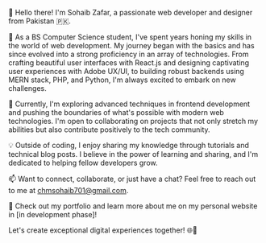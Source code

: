 👋 Hello there! I'm Sohaib Zafar, a passionate web developer and designer from Pakistan 🇵🇰.

🚀 As a BS Computer Science student, I've spent years honing my skills in the world of web development. My journey began with the basics and has since evolved into a strong proficiency in an array of technologies. From crafting beautiful user interfaces with React.js and designing captivating user experiences with Adobe UX/UI, to building robust backends using MERN stack, PHP, and Python, I'm always excited to embark on new challenges.

🌱 Currently, I'm exploring advanced techniques in frontend development and pushing the boundaries of what's possible with modern web technologies. I'm open to collaborating on projects that not only stretch my abilities but also contribute positively to the tech community.

💡 Outside of coding, I enjoy sharing my knowledge through tutorials and technical blog posts. I believe in the power of learning and sharing, and I'm dedicated to helping fellow developers grow.

📫 Want to connect, collaborate, or just have a chat? Feel free to reach out to me at chmsohaib701@gmail.com.

🔗 Check out my portfolio and learn more about me on my personal website in [in development phase]!

Let's create exceptional digital experiences together! 🌐🚀


<!---
sohaibzafar701/sohaibzafar701 is a ✨ special ✨ repository because its `README.md` (this file) appears on your GitHub profile.
You can click the Preview link to take a look at your changes.
--->
